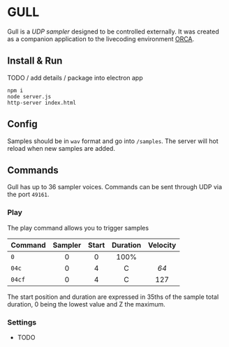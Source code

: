 # GULL

Gull is a *UDP sampler* designed to be controlled externally. It was created as a companion application to the livecoding environment [ORCA](https://hundredrabbits.itch.io/orca).

## Install & Run

TODO / add details / package into electron app

```
npm i
node server.js
http-server index.html
```

## Config
Samples should be in `wav` format and go into `/samples`. The server will hot reload when new samples are added.

## Commands

Gull has up to 36 sampler voices. Commands can be sent through UDP via the port `49161`.

### Play

The play command allows you to trigger samples

| Command  | Sampler | Start | Duration | Velocity |
| :-       | :-:     | :-:   | :-:      | :-:      |
| `0`      | 0       | 0     | 100%     |          |
| `04c`    | 0       | 4     | C        | _64_     |
| `04cf`   | 0       | 4     | C        | 127      |

The start position and duration are expressed in 35ths of the sample total duration, 0 being the lowest value and Z the maximum.

### Settings

- TODO